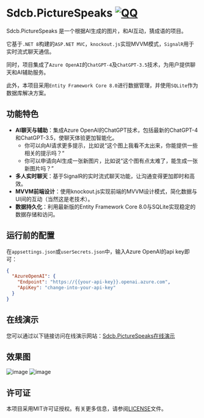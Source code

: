 # Sdcb.PictureSpeaks [![QQ](https://img.shields.io/badge/QQ_Group-495782587-52B6EF?style=social&logo=tencent-qq&logoColor=000&logoWidth=20)](http://qm.qq.com/cgi-bin/qm/qr?_wv=1027&k=mma4msRKd372Z6dWpmBp4JZ9RL4Jrf8X&authKey=gccTx0h0RaH5b8B8jtuPJocU7MgFRUznqbV%2FLgsKdsK8RqZE%2BOhnETQ7nYVTp1W0&noverify=0&group_code=495782587)

Sdcb.PictureSpeaks 是一个根据AI生成的图片，和AI互动，猜成语的项目。

它基于`.NET 8`构建的`ASP.NET MVC`，`knockout.js`实现MVVM模式，`SignalR`用于实时流式聊天通信。

同时，项目集成了`Azure OpenAI`的`ChatGPT-4`及`ChatGPT-3.5`技术，为用户提供聊天和AI辅助服务。

此外，本项目采用`Entity Framework Core 8.0`进行数据管理，并使用`SQLite`作为数据库解决方案。

## 功能特色

- **AI聊天与辅助**：集成Azure OpenAI的ChatGPT技术，包括最新的ChatGPT-4和ChatGPT-3.5，使聊天体验更加智能化。
  * 你可以向AI请求更多提示，比如说“这个图上我看不太出来，你能提供一些相关的提示吗？“
  * 你可以申请向AI生成一张新图片，比如说“这个图有点太难了，能生成一张新图片吗？”
- **多人实时聊天**：基于SignalR的实时流式聊天功能，让沟通变得更加即时和高效。
- **MVVM前端设计**：使用knockout.js实现前端的MVVM设计模式，简化数据与UI间的互动（当然这是老技术）。
- **数据持久化**：利用最新版的Entity Framework Core 8.0与SQLite实现稳定的数据存储和访问。

## 运行前的配置

在`appsettings.json`或`userSecrets.json`中，输入Azure OpenAI的api key即可：
```json
{
  "AzureOpenAI": {
    "Endpoint": "https://{{your-api-key}}.openai.azure.com",
    "ApiKey": "change-into-your-api-key"
  }
}

```

## 在线演示

您可以通过以下链接访问在线演示网站：[Sdcb.PictureSpeaks在线演示](https://ps.starworks.cc:88)

## 效果图

![image](https://github.com/sdcb/Sdcb.PictureSpeaks/assets/1317141/50a672c8-0511-442c-acc7-1e1db557c347)
![image](https://github.com/sdcb/Sdcb.PictureSpeaks/assets/1317141/e9b625db-a0e9-40c0-8be8-39fbcee79fd8)

## 许可证

本项目采用MIT许可证授权。有关更多信息，请参阅[LICENSE](./LICENSE)文件。
